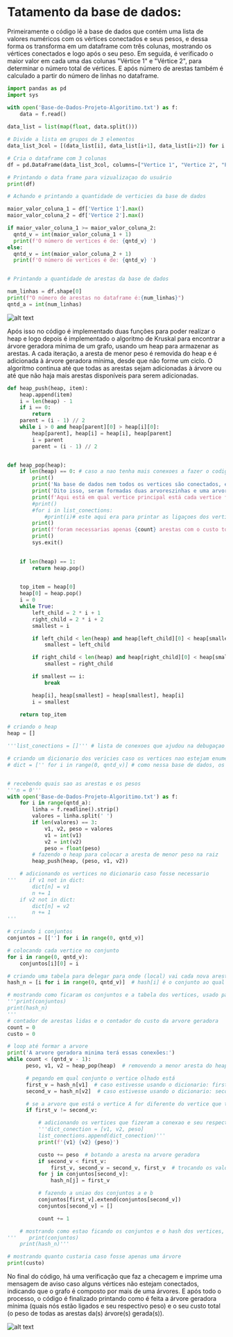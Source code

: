 # Tatamento da base de dados:

Primeiramente o código lê a base de dados que contém uma lista de valores numéricos com os vértices conectados e seus pesos, e dessa forma os transforma em um dataframe com três colunas, mostrando os vértices conectados e logo após o seu peso. Em seguida, é verificado o maior valor em cada uma das colunas "Vértice 1" e "Vértice 2", para determinar o número total de vértices. E após número de arestas também é calculado a partir do número de linhas no dataframe.

```python
import pandas as pd
import sys

with open('Base-de-Dados-Projeto-Algoritimo.txt') as f:
    data = f.read()
    
data_list = list(map(float, data.split()))

# Divide a lista em grupos de 3 elementos
data_list_3col = [(data_list[i], data_list[i+1], data_list[i+2]) for i in range(0, len(data_list), 3)]

# Cria o dataframe com 3 colunas
df = pd.DataFrame(data_list_3col, columns=["Vertice 1", "Vertice 2", "Peso"])

# Printando o data frame para vizualizaçao do usuário
print(df)

# Achando e printando a quantidade de verticies da base de dados

maior_valor_coluna_1 = df['Vertice 1'].max()
maior_valor_coluna_2 = df['Vertice 2'].max()

if maior_valor_coluna_1 >= maior_valor_coluna_2:
  qntd_v = int(maior_valor_coluna_1 + 1)
  print(f'O número de vertices é de: {qntd_v} ')
else:
  qntd_v = int(maior_valor_coluna_2 + 1)
  print(f'O número de vertices é de: {qntd_v} ')


# Printando a quantidade de arestas da base de dados

num_linhas = df.shape[0]
print(f"O número de arestas no dataframe é:{num_linhas}")
qntd_a = int(num_linhas)
```
![alt text](https://user-images.githubusercontent.com/115439066/261471297-78ed2486-c0f0-4a0b-b993-406a15164337.png)

Após isso no código é implementado duas funções para poder realizar o heap e logo depois é implementado o algoritmo de Kruskal para encontrar a árvore geradora mínima de um grafo, usando um heap para armazenar as arestas. A cada iteração, a aresta de menor peso é removida do heap e é adicionada à árvore geradora mínima, desde que não forme um ciclo. O algoritmo continua até que todas as arestas sejam adicionadas à árvore ou até que não haja mais arestas disponíveis para serem adicionadas.

```python
def heap_push(heap, item):
    heap.append(item)
    i = len(heap) - 1
    if i == 0:
        return
    parent = (i - 1) // 2
    while i > 0 and heap[parent][0] > heap[i][0]:
        heap[parent], heap[i] = heap[i], heap[parent]
        i = parent
        parent = (i - 1) // 2


def heap_pop(heap):
    if len(heap) == 0: # caso a nao tenha mais conexoes a fazer o codigo é finalizado
        print()
        print('Na base de dados nem todos os vertices são conectados, existem vertices que se conectam com apenas um ou dois vertices (como por exemplo os vertices 1800 com o 1801 e os 1900 com 1901 e 1902')
        print('Dito isso, seram formadas duas arvoreszinhas e uma arvore grandona e não apenas uma só arvore gigante com todos os nós')
        print(f'Aqui está em qual vertice principal está cada vertice fez conexão (onde o indice é qual o vertice olhado e o numero que aparece é o conjunto ao qual ele foi acoplado): {hash_n}')
        #print()
        #for i in list_conections:
            #print(i)# este aqui era para printar as ligaçoes dos vertices caso tivessem sido adicionados à lista de conexoes
        print()
        print(f'foram necessarias apenas {count} arestas com o custo total de {custo}')
        print()
        sys.exit()
        

    if len(heap) == 1:
        return heap.pop()

   
    top_item = heap[0]
    heap[0] = heap.pop()
    i = 0
    while True:
        left_child = 2 * i + 1
        right_child = 2 * i + 2
        smallest = i

        if left_child < len(heap) and heap[left_child][0] < heap[smallest][0]:
            smallest = left_child

        if right_child < len(heap) and heap[right_child][0] < heap[smallest][0]:
            smallest = right_child

        if smallest == i:
            break

        heap[i], heap[smallest] = heap[smallest], heap[i]
        i = smallest

    return top_item

# criando o heap
heap = []

'''list_conections = []''' # lista de conexoes que ajudou na debugaçao do codigo para ver oq estava acontecendo

# criando um dicionario dos vericies caso os vertices nao estejam enumerados de 0 a qntd, mas como estão enumerados de 0 a qntd_v então nao será necessario
# dict = ['' for i in range(0, qntd_v)] # como nessa base de dados, os vertices ja estão enumerados em ordem crescente e constante de 0 a qnt_v, nao será necessario o uso desse dicionario


# recebendo quais sao as arestas e os pesos
'''n = 0'''
with open('Base-de-Dados-Projeto-Algoritimo.txt') as f:
    for i in range(qntd_a):
        linha = f.readline().strip()
        valores = linha.split(' ')
        if len(valores) == 3:
            v1, v2, peso = valores
            v1 = int(v1)
            v2 = int(v2)
            peso = float(peso)
        # fazendo o heap para colocar a aresta de menor peso na raiz
        heap_push(heap, (peso, v1, v2))

    # adicionando os vertices no dicionario caso fosse necessario
'''    if v1 not in dict:
        dict[n] = v1
        n += 1
    if v2 not in dict:
        dict[n] = v2
        n += 1
'''

# criando i conjuntos
conjuntos = [[''] for i in range(0, qntd_v)]

# colocando cada vertice no conjunto
for i in range(0, qntd_v):
    conjuntos[i][0] = i

# criando uma tabela para delegar para onde (local) vai cada nova aresta nos conjuntos
hash_n = [i for i in range(0, qntd_v)]  # hash[i] é o conjunto ao qual o vertice i pertence

# mostrando como ficaram os conjuntos e a tabela dos vertices, usado para o auxilio da debugação do codigo, mas nao necessario para o print
'''print(conjuntos)
print(hash_n)
'''
# contador de arestas lidas e o contador do custo da arvore geradora
count = 0
custo = 0

# loop até formar a arvore
print('A arvore geradora minima terá essas conexões:')
while count < (qntd_v - 1):
      peso, v1, v2 = heap_pop(heap)  # removendo a menor aresta do heap

      # pegando em qual conjunto o vertice olhado está
      first_v = hash_n[v1]  # caso estivesse usando o dicionario: first_v = hash_n[dict.index(v1)]
      second_v = hash_n[v2]  # caso estivesse usando o dicionario: second_v = hash_n[dict.index(v2)]

      # se a arvore que está o vertice A for diferente do vertice que tiver aresta B, juntamos as duas
      if first_v != second_v:

          # adicionando os vertices que fizeram a conexao e seu respectivo peso na lista de conexões, nao é necessario, mas é para deixar o codigo mais facil na hora de debugar
          '''dict_conection = [v1, v2, peso]
          list_conections.append(dict_conection)'''
          print(f'{v1} {v2} {peso}')

          custo += peso  # botando a aresta na arvore geradora
          if second_v < first_v:
              first_v, second_v = second_v, first_v  # trocando os valores dos vertices para ficar na ordem crescente
          for j in conjuntos[second_v]:
              hash_n[j] = first_v

          # fazendo a uniao dos conjuntos a e b
          conjuntos[first_v].extend(conjuntos[second_v])
          conjuntos[second_v] = []

          count += 1

    # mostrando como estao ficando os conjuntos e o hash dos vertices, util na hora da elaboraçao do codigo
'''    print(conjuntos)
    print(hash_n)'''

# mostrando quanto custaria caso fosse apenas uma árvore
print(custo)
```

No final do código, há uma verificação que faz a checagem e imprime uma mensagem de aviso caso alguns vértices não estejam conectados, indicando que o grafo é composto por mais de uma árvores. E após todo o processo, o código é finalizado printando como é feita a árvore geradora mínima (quais nós estão ligados e seu respectivo peso) e o seu custo total (o peso de todas as arestas da(s) árvore(s) gerada(s)).

![alt text](https://user-images.githubusercontent.com/115439066/261471994-b0dc259c-89d3-4082-89c4-f21217c06725.png)
